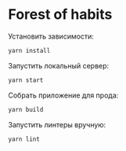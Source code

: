 # Forest of habits

Установить зависимости:

```bash
yarn install
```

Запустить локальный сервер:

```bash
yarn start
```

Собрать приложение для прода:

```bash
yarn build
```

Запустить линтеры вручную:

```bash
yarn lint
```
